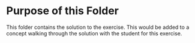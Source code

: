 # Purpose of this Folder

This folder contains the solution to the exercise. This would be added to a concept walking through the solution with the student for this exercise.